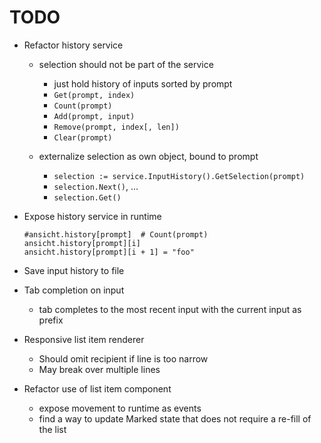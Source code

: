 # TODO

- Refactor history service
  - selection should not be part of the service
    - just hold history of inputs sorted by prompt
    - `Get(prompt, index)`
    - `Count(prompt)`
    - `Add(prompt, input)`
    - `Remove(prompt, index[, len])`
    - `Clear(prompt)`

  - externalize selection as own object, bound to prompt
    - `selection := service.InputHistory().GetSelection(prompt)`
    - `selection.Next()`, ...
    - `selection.Get()`

- Expose history service in runtime

      #ansicht.history[prompt]  # Count(prompt)
      ansicht.history[prompt][i]
      ansicht.history[prompt][i + 1] = "foo"

- Save input history to file

- Tab completion on input
  - tab completes to the most recent input with the current input as prefix

- Responsive list item renderer
  - Should omit recipient if line is too narrow
  - May break over multiple lines

- Refactor use of list item component
  - expose movement to runtime as events
  - find a way to update Marked state that does not require a re-fill of the list
